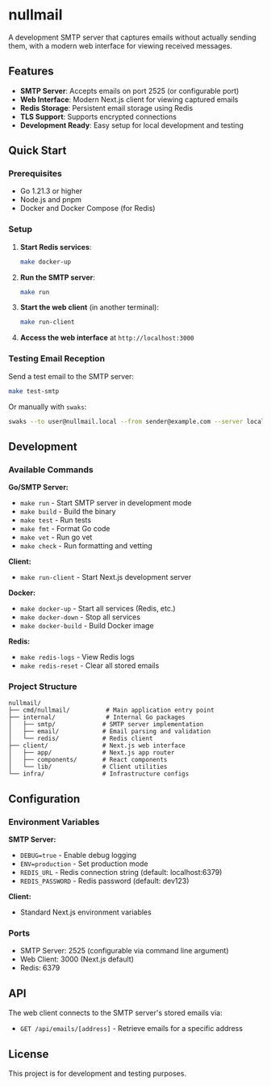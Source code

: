 # nullmail

A development SMTP server that captures emails without actually sending them, with a modern web interface for viewing received messages.

## Features

- **SMTP Server**: Accepts emails on port 2525 (or configurable port)
- **Web Interface**: Modern Next.js client for viewing captured emails
- **Redis Storage**: Persistent email storage using Redis
- **TLS Support**: Supports encrypted connections
- **Development Ready**: Easy setup for local development and testing

## Quick Start

### Prerequisites

- Go 1.21.3 or higher
- Node.js and pnpm
- Docker and Docker Compose (for Redis)

### Setup

1. **Start Redis services**:
   ```bash
   make docker-up
   ```

2. **Run the SMTP server**:
   ```bash
   make run
   ```

3. **Start the web client** (in another terminal):
   ```bash
   make run-client
   ```

4. **Access the web interface** at `http://localhost:3000`

### Testing Email Reception

Send a test email to the SMTP server:

```bash
make test-smtp
```

Or manually with `swaks`:
```bash
swaks --to user@nullmail.local --from sender@example.com --server localhost:2525 --body "Test email"
```

## Development

### Available Commands

**Go/SMTP Server:**
- `make run` - Start SMTP server in development mode
- `make build` - Build the binary
- `make test` - Run tests
- `make fmt` - Format Go code
- `make vet` - Run go vet
- `make check` - Run formatting and vetting

**Client:**
- `make run-client` - Start Next.js development server

**Docker:**
- `make docker-up` - Start all services (Redis, etc.)
- `make docker-down` - Stop all services
- `make docker-build` - Build Docker image

**Redis:**
- `make redis-logs` - View Redis logs
- `make redis-reset` - Clear all stored emails

### Project Structure

```
nullmail/
├── cmd/nullmail/          # Main application entry point
├── internal/              # Internal Go packages
│   ├── smtp/             # SMTP server implementation
│   ├── email/            # Email parsing and validation
│   └── redis/            # Redis client
├── client/               # Next.js web interface
│   ├── app/              # Next.js app router
│   ├── components/       # React components
│   └── lib/              # Client utilities
└── infra/                # Infrastructure configs
```

## Configuration

### Environment Variables

**SMTP Server:**
- `DEBUG=true` - Enable debug logging
- `ENV=production` - Set production mode
- `REDIS_URL` - Redis connection string (default: localhost:6379)
- `REDIS_PASSWORD` - Redis password (default: dev123)

**Client:**
- Standard Next.js environment variables

### Ports

- SMTP Server: 2525 (configurable via command line argument)
- Web Client: 3000 (Next.js default)
- Redis: 6379

## API

The web client connects to the SMTP server's stored emails via:

- `GET /api/emails/[address]` - Retrieve emails for a specific address

## License

This project is for development and testing purposes.